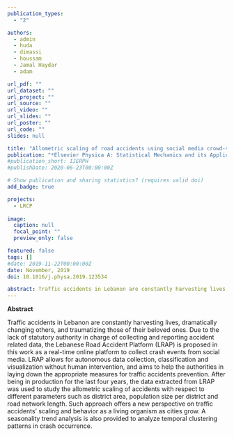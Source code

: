 ```yaml
---
publication_types:
  - "2"

authors:
  - admin
  - huda
  - dimassi
  - houssam
  - Jamal Haydar
  - adam

url_pdf: ""
url_dataset: ""
url_project: ""
url_source: ""
url_video: ""
url_slides: ""
url_poster: ""
url_code: ""
slides: null

title: "Allometric scaling of road accidents using social media crowd-sourced data"
publication: "*Elsevier Physica A: Statistical Mechanics and its Applications*"
#publication_short: IJERPH
#publishDate: 2020-06-23T00:00:00Z

# Show publication and sharing statistics? (requires valid doi)
add_badge: true

projects:
  - LRCP
  
image:
  caption: null
  focal_point: ""
  preview_only: false

featured: false
tags: []
#date: 2019-11-22T00:00:00Z
date: November, 2019
doi: 10.1016/j.physa.2019.123534

abstract: Traffic accidents in Lebanon are constantly harvesting lives, dramatically changing others, and traumatizing those of their beloved ones. Due to the lack of statutory authority in charge of collecting and reporting accident related data, the Lebanese Road Accident Platform (LRAP) is proposed in this work as a real-time online platform to collect crash events from social media. LRAP allows for autonomous data collection, classification and visualization without human intervention, and aims to help the authorities in laying down the appropriate measures for traffic accidents prevention. After being in production for the last four years, the data extracted from LRAP was used to study the allometric scaling of accidents with respect to different parameters such as district area, population size per district and road network length. Such approach offers a new perspective on traffic accidents’ scaling and behavior as a living organism as cities grow. A seasonality trend analysis is also provided to analyze temporal clustering patterns in crash occurrence.
---
```


**Abstract**

Traffic accidents in Lebanon are constantly harvesting lives, dramatically changing others, and traumatizing those of their beloved ones. Due to the lack of statutory authority in charge of collecting and reporting accident related data, the Lebanese Road Accident Platform (LRAP) is proposed in this work as a real-time online platform to collect crash events from social media. LRAP allows for autonomous data collection, classification and visualization without human intervention, and aims to help the authorities in laying down the appropriate measures for traffic accidents prevention. After being in production for the last four years, the data extracted from LRAP was used to study the allometric scaling of accidents with respect to different parameters such as district area, population size per district and road network length. Such approach offers a new perspective on traffic accidents’ scaling and behavior as a living organism as cities grow. A seasonality trend analysis is also provided to analyze temporal clustering patterns in crash occurrence.